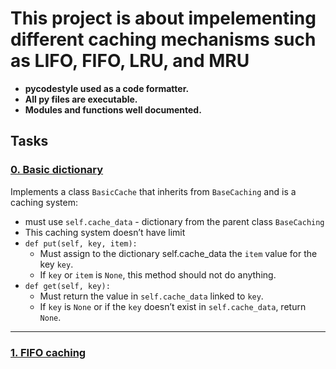 # This project is about impelementing different caching mechanisms such as LIFO, FIFO, LRU, and MRU

- **pycodestyle used as a code formatter.**
- **All py files are executable.**
- **Modules and functions well documented.**


## Tasks
### [0. Basic dictionary](https://github.com/ehabsmh/alx-backend/tree/main/0x01-caching/0-basic_cache.py)
Implements a class `BasicCache` that inherits from `BaseCaching` and is a caching system:

- must use `self.cache_data` - dictionary from the parent class `BaseCaching`
- This caching system doesn’t have limit
- `def put(self, key, item):`
    - Must assign to the dictionary self.cache_data the `item` value for the key `key`.
    - If `key` or `item` is `None`, this method should not do anything.
- `def get(self, key):`
    - Must return the value in `self.cache_data` linked to `key`.
    - If `key` is `None` or if the `key` doesn’t exist in `self.cache_data`, return `None`.

---

### [1. FIFO caching](https://github.com/ehabsmh/alx-backend/tree/main/0x01-caching/1-fifo_cache.py)
